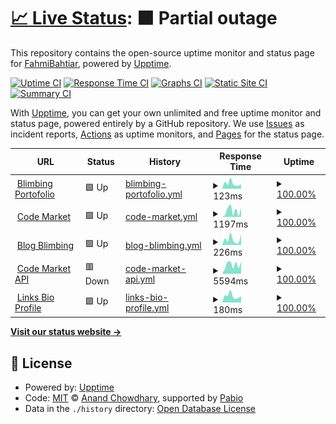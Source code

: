 # [📈 Live Status](https://status.blimbing.xyz): <!--live status--> **🟧 Partial outage**

This repository contains the open-source uptime monitor and status page for [FahmiBahtiar](blimbing.xyz), powered by [Upptime](https://github.com/upptime/upptime).

[![Uptime CI](https://github.com/FahmiBahtiar/server-status/workflows/Uptime%20CI/badge.svg)](https://github.com/FahmiBahtiar/server-status/actions?query=workflow%3A%22Uptime+CI%22)
[![Response Time CI](https://github.com/FahmiBahtiar/server-status/workflows/Response%20Time%20CI/badge.svg)](https://github.com/FahmiBahtiar/server-status/actions?query=workflow%3A%22Response+Time+CI%22)
[![Graphs CI](https://github.com/FahmiBahtiar/server-status/workflows/Graphs%20CI/badge.svg)](https://github.com/FahmiBahtiar/server-status/actions?query=workflow%3A%22Graphs+CI%22)
[![Static Site CI](https://github.com/FahmiBahtiar/server-status/workflows/Static%20Site%20CI/badge.svg)](https://github.com/FahmiBahtiar/server-status/actions?query=workflow%3A%22Static+Site+CI%22)
[![Summary CI](https://github.com/FahmiBahtiar/server-status/workflows/Summary%20CI/badge.svg)](https://github.com/FahmiBahtiar/server-status/actions?query=workflow%3A%22Summary+CI%22)

With [Upptime](https://upptime.js.org), you can get your own unlimited and free uptime monitor and status page, powered entirely by a GitHub repository. We use [Issues](https://github.com/FahmiBahtiar/server-status/issues) as incident reports, [Actions](https://github.com/FahmiBahtiar/server-status/actions) as uptime monitors, and [Pages](https://status.blimbing.xyz) for the status page.

<!--start: status pages-->
<!-- This summary is generated by Upptime (https://github.com/upptime/upptime) -->
<!-- Do not edit this manually, your changes will be overwritten -->
<!-- prettier-ignore -->
| URL | Status | History | Response Time | Uptime |
| --- | ------ | ------- | ------------- | ------ |
| <img alt="" src="https://icons.duckduckgo.com/ip3/blimbing.xyz.ico" height="13"> [Blimbing Portofolio](https://blimbing.xyz) | 🟩 Up | [blimbing-portofolio.yml](https://github.com/FahmiBahtiar/server-status/commits/HEAD/history/blimbing-portofolio.yml) | <details><summary><img alt="Response time graph" src="./graphs/blimbing-portofolio/response-time-week.png" height="20"> 123ms</summary><br><a href="https://status.blimbing.xyz/history/blimbing-portofolio"><img alt="Response time 118" src="https://img.shields.io/endpoint?url=https%3A%2F%2Fraw.githubusercontent.com%2FFahmiBahtiar%2Fserver-status%2FHEAD%2Fapi%2Fblimbing-portofolio%2Fresponse-time.json"></a><br><a href="https://status.blimbing.xyz/history/blimbing-portofolio"><img alt="24-hour response time 101" src="https://img.shields.io/endpoint?url=https%3A%2F%2Fraw.githubusercontent.com%2FFahmiBahtiar%2Fserver-status%2FHEAD%2Fapi%2Fblimbing-portofolio%2Fresponse-time-day.json"></a><br><a href="https://status.blimbing.xyz/history/blimbing-portofolio"><img alt="7-day response time 123" src="https://img.shields.io/endpoint?url=https%3A%2F%2Fraw.githubusercontent.com%2FFahmiBahtiar%2Fserver-status%2FHEAD%2Fapi%2Fblimbing-portofolio%2Fresponse-time-week.json"></a><br><a href="https://status.blimbing.xyz/history/blimbing-portofolio"><img alt="30-day response time 105" src="https://img.shields.io/endpoint?url=https%3A%2F%2Fraw.githubusercontent.com%2FFahmiBahtiar%2Fserver-status%2FHEAD%2Fapi%2Fblimbing-portofolio%2Fresponse-time-month.json"></a><br><a href="https://status.blimbing.xyz/history/blimbing-portofolio"><img alt="1-year response time 118" src="https://img.shields.io/endpoint?url=https%3A%2F%2Fraw.githubusercontent.com%2FFahmiBahtiar%2Fserver-status%2FHEAD%2Fapi%2Fblimbing-portofolio%2Fresponse-time-year.json"></a></details> | <details><summary><a href="https://status.blimbing.xyz/history/blimbing-portofolio">100.00%</a></summary><a href="https://status.blimbing.xyz/history/blimbing-portofolio"><img alt="All-time uptime 99.60%" src="https://img.shields.io/endpoint?url=https%3A%2F%2Fraw.githubusercontent.com%2FFahmiBahtiar%2Fserver-status%2FHEAD%2Fapi%2Fblimbing-portofolio%2Fuptime.json"></a><br><a href="https://status.blimbing.xyz/history/blimbing-portofolio"><img alt="24-hour uptime 100.00%" src="https://img.shields.io/endpoint?url=https%3A%2F%2Fraw.githubusercontent.com%2FFahmiBahtiar%2Fserver-status%2FHEAD%2Fapi%2Fblimbing-portofolio%2Fuptime-day.json"></a><br><a href="https://status.blimbing.xyz/history/blimbing-portofolio"><img alt="7-day uptime 100.00%" src="https://img.shields.io/endpoint?url=https%3A%2F%2Fraw.githubusercontent.com%2FFahmiBahtiar%2Fserver-status%2FHEAD%2Fapi%2Fblimbing-portofolio%2Fuptime-week.json"></a><br><a href="https://status.blimbing.xyz/history/blimbing-portofolio"><img alt="30-day uptime 99.48%" src="https://img.shields.io/endpoint?url=https%3A%2F%2Fraw.githubusercontent.com%2FFahmiBahtiar%2Fserver-status%2FHEAD%2Fapi%2Fblimbing-portofolio%2Fuptime-month.json"></a><br><a href="https://status.blimbing.xyz/history/blimbing-portofolio"><img alt="1-year uptime 99.60%" src="https://img.shields.io/endpoint?url=https%3A%2F%2Fraw.githubusercontent.com%2FFahmiBahtiar%2Fserver-status%2FHEAD%2Fapi%2Fblimbing-portofolio%2Fuptime-year.json"></a></details>
| <img alt="" src="https://icons.duckduckgo.com/ip3/codemarket.blimbing.xyz.ico" height="13"> [Code Market](https://codemarket.blimbing.xyz) | 🟩 Up | [code-market.yml](https://github.com/FahmiBahtiar/server-status/commits/HEAD/history/code-market.yml) | <details><summary><img alt="Response time graph" src="./graphs/code-market/response-time-week.png" height="20"> 1197ms</summary><br><a href="https://status.blimbing.xyz/history/code-market"><img alt="Response time 853" src="https://img.shields.io/endpoint?url=https%3A%2F%2Fraw.githubusercontent.com%2FFahmiBahtiar%2Fserver-status%2FHEAD%2Fapi%2Fcode-market%2Fresponse-time.json"></a><br><a href="https://status.blimbing.xyz/history/code-market"><img alt="24-hour response time 1700" src="https://img.shields.io/endpoint?url=https%3A%2F%2Fraw.githubusercontent.com%2FFahmiBahtiar%2Fserver-status%2FHEAD%2Fapi%2Fcode-market%2Fresponse-time-day.json"></a><br><a href="https://status.blimbing.xyz/history/code-market"><img alt="7-day response time 1197" src="https://img.shields.io/endpoint?url=https%3A%2F%2Fraw.githubusercontent.com%2FFahmiBahtiar%2Fserver-status%2FHEAD%2Fapi%2Fcode-market%2Fresponse-time-week.json"></a><br><a href="https://status.blimbing.xyz/history/code-market"><img alt="30-day response time 1019" src="https://img.shields.io/endpoint?url=https%3A%2F%2Fraw.githubusercontent.com%2FFahmiBahtiar%2Fserver-status%2FHEAD%2Fapi%2Fcode-market%2Fresponse-time-month.json"></a><br><a href="https://status.blimbing.xyz/history/code-market"><img alt="1-year response time 853" src="https://img.shields.io/endpoint?url=https%3A%2F%2Fraw.githubusercontent.com%2FFahmiBahtiar%2Fserver-status%2FHEAD%2Fapi%2Fcode-market%2Fresponse-time-year.json"></a></details> | <details><summary><a href="https://status.blimbing.xyz/history/code-market">100.00%</a></summary><a href="https://status.blimbing.xyz/history/code-market"><img alt="All-time uptime 99.99%" src="https://img.shields.io/endpoint?url=https%3A%2F%2Fraw.githubusercontent.com%2FFahmiBahtiar%2Fserver-status%2FHEAD%2Fapi%2Fcode-market%2Fuptime.json"></a><br><a href="https://status.blimbing.xyz/history/code-market"><img alt="24-hour uptime 100.00%" src="https://img.shields.io/endpoint?url=https%3A%2F%2Fraw.githubusercontent.com%2FFahmiBahtiar%2Fserver-status%2FHEAD%2Fapi%2Fcode-market%2Fuptime-day.json"></a><br><a href="https://status.blimbing.xyz/history/code-market"><img alt="7-day uptime 100.00%" src="https://img.shields.io/endpoint?url=https%3A%2F%2Fraw.githubusercontent.com%2FFahmiBahtiar%2Fserver-status%2FHEAD%2Fapi%2Fcode-market%2Fuptime-week.json"></a><br><a href="https://status.blimbing.xyz/history/code-market"><img alt="30-day uptime 100.00%" src="https://img.shields.io/endpoint?url=https%3A%2F%2Fraw.githubusercontent.com%2FFahmiBahtiar%2Fserver-status%2FHEAD%2Fapi%2Fcode-market%2Fuptime-month.json"></a><br><a href="https://status.blimbing.xyz/history/code-market"><img alt="1-year uptime 99.99%" src="https://img.shields.io/endpoint?url=https%3A%2F%2Fraw.githubusercontent.com%2FFahmiBahtiar%2Fserver-status%2FHEAD%2Fapi%2Fcode-market%2Fuptime-year.json"></a></details>
| <img alt="" src="https://icons.duckduckgo.com/ip3/blog.blimbing.xyz.ico" height="13"> [Blog Blimbing](https://blog.blimbing.xyz) | 🟩 Up | [blog-blimbing.yml](https://github.com/FahmiBahtiar/server-status/commits/HEAD/history/blog-blimbing.yml) | <details><summary><img alt="Response time graph" src="./graphs/blog-blimbing/response-time-week.png" height="20"> 226ms</summary><br><a href="https://status.blimbing.xyz/history/blog-blimbing"><img alt="Response time 351" src="https://img.shields.io/endpoint?url=https%3A%2F%2Fraw.githubusercontent.com%2FFahmiBahtiar%2Fserver-status%2FHEAD%2Fapi%2Fblog-blimbing%2Fresponse-time.json"></a><br><a href="https://status.blimbing.xyz/history/blog-blimbing"><img alt="24-hour response time 414" src="https://img.shields.io/endpoint?url=https%3A%2F%2Fraw.githubusercontent.com%2FFahmiBahtiar%2Fserver-status%2FHEAD%2Fapi%2Fblog-blimbing%2Fresponse-time-day.json"></a><br><a href="https://status.blimbing.xyz/history/blog-blimbing"><img alt="7-day response time 226" src="https://img.shields.io/endpoint?url=https%3A%2F%2Fraw.githubusercontent.com%2FFahmiBahtiar%2Fserver-status%2FHEAD%2Fapi%2Fblog-blimbing%2Fresponse-time-week.json"></a><br><a href="https://status.blimbing.xyz/history/blog-blimbing"><img alt="30-day response time 369" src="https://img.shields.io/endpoint?url=https%3A%2F%2Fraw.githubusercontent.com%2FFahmiBahtiar%2Fserver-status%2FHEAD%2Fapi%2Fblog-blimbing%2Fresponse-time-month.json"></a><br><a href="https://status.blimbing.xyz/history/blog-blimbing"><img alt="1-year response time 351" src="https://img.shields.io/endpoint?url=https%3A%2F%2Fraw.githubusercontent.com%2FFahmiBahtiar%2Fserver-status%2FHEAD%2Fapi%2Fblog-blimbing%2Fresponse-time-year.json"></a></details> | <details><summary><a href="https://status.blimbing.xyz/history/blog-blimbing">100.00%</a></summary><a href="https://status.blimbing.xyz/history/blog-blimbing"><img alt="All-time uptime 100.00%" src="https://img.shields.io/endpoint?url=https%3A%2F%2Fraw.githubusercontent.com%2FFahmiBahtiar%2Fserver-status%2FHEAD%2Fapi%2Fblog-blimbing%2Fuptime.json"></a><br><a href="https://status.blimbing.xyz/history/blog-blimbing"><img alt="24-hour uptime 100.00%" src="https://img.shields.io/endpoint?url=https%3A%2F%2Fraw.githubusercontent.com%2FFahmiBahtiar%2Fserver-status%2FHEAD%2Fapi%2Fblog-blimbing%2Fuptime-day.json"></a><br><a href="https://status.blimbing.xyz/history/blog-blimbing"><img alt="7-day uptime 100.00%" src="https://img.shields.io/endpoint?url=https%3A%2F%2Fraw.githubusercontent.com%2FFahmiBahtiar%2Fserver-status%2FHEAD%2Fapi%2Fblog-blimbing%2Fuptime-week.json"></a><br><a href="https://status.blimbing.xyz/history/blog-blimbing"><img alt="30-day uptime 100.00%" src="https://img.shields.io/endpoint?url=https%3A%2F%2Fraw.githubusercontent.com%2FFahmiBahtiar%2Fserver-status%2FHEAD%2Fapi%2Fblog-blimbing%2Fuptime-month.json"></a><br><a href="https://status.blimbing.xyz/history/blog-blimbing"><img alt="1-year uptime 100.00%" src="https://img.shields.io/endpoint?url=https%3A%2F%2Fraw.githubusercontent.com%2FFahmiBahtiar%2Fserver-status%2FHEAD%2Fapi%2Fblog-blimbing%2Fuptime-year.json"></a></details>
| <img alt="" src="https://icons.duckduckgo.com/ip3/codemarket.blimbing.xyz.ico" height="13"> [Code Market API](https://codemarket.blimbing.xyz/api/v1/products) | 🟥 Down | [code-market-api.yml](https://github.com/FahmiBahtiar/server-status/commits/HEAD/history/code-market-api.yml) | <details><summary><img alt="Response time graph" src="./graphs/code-market-api/response-time-week.png" height="20"> 5594ms</summary><br><a href="https://status.blimbing.xyz/history/code-market-api"><img alt="Response time 3652" src="https://img.shields.io/endpoint?url=https%3A%2F%2Fraw.githubusercontent.com%2FFahmiBahtiar%2Fserver-status%2FHEAD%2Fapi%2Fcode-market-api%2Fresponse-time.json"></a><br><a href="https://status.blimbing.xyz/history/code-market-api"><img alt="24-hour response time 7847" src="https://img.shields.io/endpoint?url=https%3A%2F%2Fraw.githubusercontent.com%2FFahmiBahtiar%2Fserver-status%2FHEAD%2Fapi%2Fcode-market-api%2Fresponse-time-day.json"></a><br><a href="https://status.blimbing.xyz/history/code-market-api"><img alt="7-day response time 5594" src="https://img.shields.io/endpoint?url=https%3A%2F%2Fraw.githubusercontent.com%2FFahmiBahtiar%2Fserver-status%2FHEAD%2Fapi%2Fcode-market-api%2Fresponse-time-week.json"></a><br><a href="https://status.blimbing.xyz/history/code-market-api"><img alt="30-day response time 4423" src="https://img.shields.io/endpoint?url=https%3A%2F%2Fraw.githubusercontent.com%2FFahmiBahtiar%2Fserver-status%2FHEAD%2Fapi%2Fcode-market-api%2Fresponse-time-month.json"></a><br><a href="https://status.blimbing.xyz/history/code-market-api"><img alt="1-year response time 3652" src="https://img.shields.io/endpoint?url=https%3A%2F%2Fraw.githubusercontent.com%2FFahmiBahtiar%2Fserver-status%2FHEAD%2Fapi%2Fcode-market-api%2Fresponse-time-year.json"></a></details> | <details><summary><a href="https://status.blimbing.xyz/history/code-market-api">100.00%</a></summary><a href="https://status.blimbing.xyz/history/code-market-api"><img alt="All-time uptime 100.00%" src="https://img.shields.io/endpoint?url=https%3A%2F%2Fraw.githubusercontent.com%2FFahmiBahtiar%2Fserver-status%2FHEAD%2Fapi%2Fcode-market-api%2Fuptime.json"></a><br><a href="https://status.blimbing.xyz/history/code-market-api"><img alt="24-hour uptime 99.99%" src="https://img.shields.io/endpoint?url=https%3A%2F%2Fraw.githubusercontent.com%2FFahmiBahtiar%2Fserver-status%2FHEAD%2Fapi%2Fcode-market-api%2Fuptime-day.json"></a><br><a href="https://status.blimbing.xyz/history/code-market-api"><img alt="7-day uptime 100.00%" src="https://img.shields.io/endpoint?url=https%3A%2F%2Fraw.githubusercontent.com%2FFahmiBahtiar%2Fserver-status%2FHEAD%2Fapi%2Fcode-market-api%2Fuptime-week.json"></a><br><a href="https://status.blimbing.xyz/history/code-market-api"><img alt="30-day uptime 100.00%" src="https://img.shields.io/endpoint?url=https%3A%2F%2Fraw.githubusercontent.com%2FFahmiBahtiar%2Fserver-status%2FHEAD%2Fapi%2Fcode-market-api%2Fuptime-month.json"></a><br><a href="https://status.blimbing.xyz/history/code-market-api"><img alt="1-year uptime 100.00%" src="https://img.shields.io/endpoint?url=https%3A%2F%2Fraw.githubusercontent.com%2FFahmiBahtiar%2Fserver-status%2FHEAD%2Fapi%2Fcode-market-api%2Fuptime-year.json"></a></details>
| <img alt="" src="https://icons.duckduckgo.com/ip3/me.blimbing.xyz.ico" height="13"> [Links Bio Profile](https://me.blimbing.xyz) | 🟩 Up | [links-bio-profile.yml](https://github.com/FahmiBahtiar/server-status/commits/HEAD/history/links-bio-profile.yml) | <details><summary><img alt="Response time graph" src="./graphs/links-bio-profile/response-time-week.png" height="20"> 180ms</summary><br><a href="https://status.blimbing.xyz/history/links-bio-profile"><img alt="Response time 135" src="https://img.shields.io/endpoint?url=https%3A%2F%2Fraw.githubusercontent.com%2FFahmiBahtiar%2Fserver-status%2FHEAD%2Fapi%2Flinks-bio-profile%2Fresponse-time.json"></a><br><a href="https://status.blimbing.xyz/history/links-bio-profile"><img alt="24-hour response time 171" src="https://img.shields.io/endpoint?url=https%3A%2F%2Fraw.githubusercontent.com%2FFahmiBahtiar%2Fserver-status%2FHEAD%2Fapi%2Flinks-bio-profile%2Fresponse-time-day.json"></a><br><a href="https://status.blimbing.xyz/history/links-bio-profile"><img alt="7-day response time 180" src="https://img.shields.io/endpoint?url=https%3A%2F%2Fraw.githubusercontent.com%2FFahmiBahtiar%2Fserver-status%2FHEAD%2Fapi%2Flinks-bio-profile%2Fresponse-time-week.json"></a><br><a href="https://status.blimbing.xyz/history/links-bio-profile"><img alt="30-day response time 144" src="https://img.shields.io/endpoint?url=https%3A%2F%2Fraw.githubusercontent.com%2FFahmiBahtiar%2Fserver-status%2FHEAD%2Fapi%2Flinks-bio-profile%2Fresponse-time-month.json"></a><br><a href="https://status.blimbing.xyz/history/links-bio-profile"><img alt="1-year response time 135" src="https://img.shields.io/endpoint?url=https%3A%2F%2Fraw.githubusercontent.com%2FFahmiBahtiar%2Fserver-status%2FHEAD%2Fapi%2Flinks-bio-profile%2Fresponse-time-year.json"></a></details> | <details><summary><a href="https://status.blimbing.xyz/history/links-bio-profile">100.00%</a></summary><a href="https://status.blimbing.xyz/history/links-bio-profile"><img alt="All-time uptime 99.39%" src="https://img.shields.io/endpoint?url=https%3A%2F%2Fraw.githubusercontent.com%2FFahmiBahtiar%2Fserver-status%2FHEAD%2Fapi%2Flinks-bio-profile%2Fuptime.json"></a><br><a href="https://status.blimbing.xyz/history/links-bio-profile"><img alt="24-hour uptime 100.00%" src="https://img.shields.io/endpoint?url=https%3A%2F%2Fraw.githubusercontent.com%2FFahmiBahtiar%2Fserver-status%2FHEAD%2Fapi%2Flinks-bio-profile%2Fuptime-day.json"></a><br><a href="https://status.blimbing.xyz/history/links-bio-profile"><img alt="7-day uptime 100.00%" src="https://img.shields.io/endpoint?url=https%3A%2F%2Fraw.githubusercontent.com%2FFahmiBahtiar%2Fserver-status%2FHEAD%2Fapi%2Flinks-bio-profile%2Fuptime-week.json"></a><br><a href="https://status.blimbing.xyz/history/links-bio-profile"><img alt="30-day uptime 99.32%" src="https://img.shields.io/endpoint?url=https%3A%2F%2Fraw.githubusercontent.com%2FFahmiBahtiar%2Fserver-status%2FHEAD%2Fapi%2Flinks-bio-profile%2Fuptime-month.json"></a><br><a href="https://status.blimbing.xyz/history/links-bio-profile"><img alt="1-year uptime 99.39%" src="https://img.shields.io/endpoint?url=https%3A%2F%2Fraw.githubusercontent.com%2FFahmiBahtiar%2Fserver-status%2FHEAD%2Fapi%2Flinks-bio-profile%2Fuptime-year.json"></a></details>

<!--end: status pages-->

[**Visit our status website →**](https://status.blimbing.xyz)

## 📄 License

- Powered by: [Upptime](https://github.com/upptime/upptime)
- Code: [MIT](./LICENSE) © [Anand Chowdhary](https://anandchowdhary.com), supported by [Pabio](https://pabio.com)
- Data in the `./history` directory: [Open Database License](https://opendatacommons.org/licenses/odbl/1-0/)

